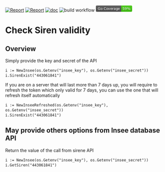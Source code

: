 
[![Report](https://goreportcard.com/badge/github.com/loupzeur/goinsee)](https://goreportcard.com/report/github.com/loupzeur/goinsee)
[![Report](https://img.shields.io/badge/license-MIT-brightgreen.svg)](https://opensource.org/licenses/MIT)
[![doc](https://camo.githubusercontent.com/d1a67a692a0fa15f86748f98a790a28b2086e50ee6cc85015010745183b26eed/68747470733a2f2f696d672e736869656c64732e696f2f62616467652f676f2e6465762d7265666572656e63652d626c75653f6c6f676f3d676f266c6f676f436f6c6f723d7768697465)](https://pkg.go.dev/github.com/loupzeur/goinsee)
![build workflow](https://github.com/loupzeur/goinsee/actions/workflows/go.yml/badge.svg)
![coverage](https://raw.githubusercontent.com/loupzeur/goinsee/gh-storage/coverage_badge.png)

# Check Siren validity

## Overview

Simply provide the key and secret of the API
```
i := NewInsee(os.Getenv("insee_key"), os.Getenv("insee_secret"))
i.SirenExist("443061841")
```

If you are on a server that will last more than 7 days up, you will require to refresh the token which only valid for 7 days, you can use the one that will refresh itself automatically
```
i := NewInseeRefreshed(os.Getenv("insee_key"), os.Getenv("insee_secret"))
i.SirenExist("443061841")
```

## May provide others options from Insee database API

Return the value of the call from sirene API
```
i := NewInsee(os.Getenv("insee_key"), os.Getenv("insee_secret"))
i.GetSiren("443061841")
```
